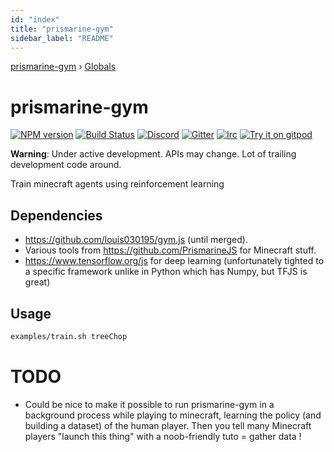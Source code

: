 ```yaml
---
id: "index"
title: "prismarine-gym"
sidebar_label: "README"
---
```


[prismarine-gym](index.md) › [Globals](globals.md)

# prismarine-gym
[![NPM version](https://img.shields.io/npm/v/prismarine-gym.svg)](http://npmjs.com/package/prismarine-gym)
[![Build Status](https://github.com/louis039195/prismarine-gym/workflows/CI/badge.svg)](https://github.com/louis039195/prismarine-gym/actions?query=workflow%3A%22CI%22)
[![Discord](https://img.shields.io/badge/chat-on%20discord-brightgreen.svg)](https://discord.gg/GsEFRM8)
[![Gitter](https://img.shields.io/badge/chat-on%20gitter-brightgreen.svg)](https://gitter.im/PrismarineJS/general)
[![Irc](https://img.shields.io/badge/chat-on%20irc-brightgreen.svg)](https://irc.gitter.im/)
[![Try it on gitpod](https://img.shields.io/badge/try-on%20gitpod-brightgreen.svg)](https://gitpod.io/#https://github.com/louis039195/prismarine-gym)

__Warning__: Under active development. APIs may change. Lot of trailing development code around.

Train minecraft agents using reinforcement learning

## Dependencies

- <https://github.com/louis030195/gym.js> (until merged).
- Various tools from <https://github.com/PrismarineJS> for Minecraft stuff.
- <https://www.tensorflow.org/js> for deep learning (unfortunately tighted to a specific framework unlike in Python which has Numpy, but TFJS is great)

## Usage

```bash
examples/train.sh treeChop
```

# TODO

- Could be nice to make it possible to run prismarine-gym in a background process while playing to minecraft, learning the policy (and building a dataset) of the human player. Then you tell many Minecraft players "launch this thing" with a noob-friendly tuto = gather data !

